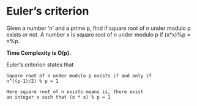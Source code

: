 # Euler’s criterion
Given a number ‘n’ and a prime p, find if square root of n under modulo p exists or not. A number x is square root of n under modulo p if (x*x)%p = n%p.

**Time Complexity is O(p).**

Euler’s criterion states that 

```
Square root of n under modulo p exists if and only if
n^((p-1)/2) % p = 1

Here square root of n exists means is, there exist
an integer x such that (x * x) % p = 1
```


